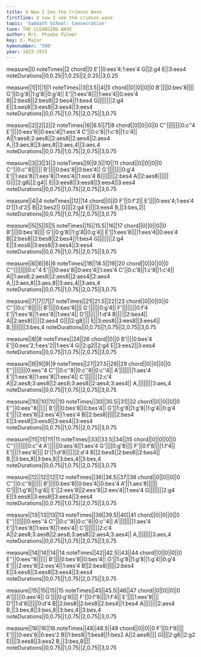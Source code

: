 ```yaml
---
title: O Now I See the Crimson Wave
firstline: O now I see the crimson wave
topic: 'Sabbath School: Consecration'
tune: THE CLEANSING WAVE
author: Mrs. Phoebe Palmer
key: E♭ Major
hymnnumber: '598'
year: 1823-1915
---
```

measure||0
noteTimes||2
chord||0
E'||0:ees'4;1:ees'4
G||2:g4
E||3:ees4
noteDurations||0,0.25||1,0.25||2,0.25||3,0.25

measure||1||1||1||1
noteTimes||3||3.5||4||5
chord||0||0||0||0
B'||||0:bes'8||||
G'||0:g'8||1:g'8||0:g'4||
E'||1:ees'8||||1:ees'4||0:ees'4
B||2:bes8||2:bes8||2:bes4||1:bes4
G||||||||2:g4
E||3:ees8||3:ees8||3:ees4||3:ees4
noteDurations||0,0.75||1,0.75||2,0.75||3,0.75

measure||2||2||2||2
noteTimes||6||6.5||7||8
chord||0||0||0||0
C''||||||||0:c''4
E'||||0:ees'8||0:ees'4||1:ees'4
C'||0:c'8||1:c'8||1:c'4||
A||1:aes8;2:aes8||2:aes8||2:aes4||2:aes4
A,||3:aes,8||3:aes,8||3:aes,4||3:aes,4
noteDurations||0,0.75||1,0.75||2,0.75||3,0.75

measure||3||3||3||3
noteTimes||9||9.5||10||11
chord||0||0||0||0
C''||0:c''8||||||
B'||||0:bes'8||0:bes'4||
G'||||||||0:g'4
E'||1:ees'8||1:ees'8||1:ees'4||1:ees'4
B||||||||2:bes4
A||2:aes8||||||
G||||2:g8||2:g4||
E||3:ees8||3:ees8||3:ees4||3:ees4
noteDurations||0,0.75||1,0.75||2,0.75||3,0.75

measure||4||4
noteTimes||12||14
chord||0||0
F'||0:f'2||
E'||||0:ees'4;1:ees'4
D'||1:d'2||
B||2:bes2||
G||||2:g4
E||||3:ees4
B,||3:bes,2||
noteDurations||0,0.75||1,0.75||2,0.75||3,0.75

measure||5||5||5||5
noteTimes||15||15.5||16||17
chord||0||0||0||0
B'||||0:bes'8||||
G'||0:g'8||1:g'8||0:g'4||
E'||1:ees'8||||1:ees'4||0:ees'4
B||2:bes8||2:bes8||2:bes4||1:bes4
G||||||||2:g4
E||3:ees8||3:ees8||3:ees4||3:ees4
noteDurations||0,0.75||1,0.75||2,0.75||3,0.75

measure||6||6||6||6
noteTimes||18||18.5||19||20
chord||0||0||0||0
C''||||||||0:c''4
E'||||0:ees'8||0:ees'4||1:ees'4
C'||0:c'8||1:c'8||1:c'4||
A||1:aes8;2:aes8||2:aes8||2:aes4||2:aes4
A,||3:aes,8||3:aes,8||3:aes,4||3:aes,4
noteDurations||0,0.75||1,0.75||2,0.75||3,0.75

measure||7||7||7||7
noteTimes||21||21.5||22||23
chord||0||0||0||0
C''||0:c''8||||||
B'||||0:bes'8||||
G'||||||0:g'4||
F'||||||||0:f'4
E'||1:ees'8||1:ees'8||1:ees'4||
D'||||||||1:d'4
B||||||2:bes4||
A||2:aes8||||||2:aes4
G||||2:g8||||
E||3:ees8||3:ees8||3:ees4||
B,||||||||3:bes,4
noteDurations||0,0.75||1,0.75||2,0.75||3,0.75

measure||8||8
noteTimes||24||26
chord||0||0
B'||||0:bes'4
E'||0:ees'2;1:ees'2||1:ees'4
G||2:g2||2:g4
E||3:ees2||3:ees4
noteDurations||0,0.75||1,0.75||2,0.75||3,0.75

measure||9||9||9||9
noteTimes||27||27.5||28||29
chord||0||0||0||0
E''||||||||0:ees''4
C''||0:c''8||0:c''8||0:c''4||
A'||||||||1:aes'4
E'||1:ees'8||1:ees'8||1:ees'4||
C'||||||||2:c'4
A||2:aes8;3:aes8||2:aes8;3:aes8||2:aes4;3:aes4||
A,||||||||3:aes,4
noteDurations||0,0.75||1,0.75||2,0.75||3,0.75

measure||10||10||10||10
noteTimes||30||30.5||31||32
chord||0||0||0||0
E''||0:ees''8||||||
B'||||0:bes'8||0:bes'4||
G'||1:g'8||1:g'8||1:g'4||0:g'4
E'||||2:ees'8||2:ees'4||1:ees'4
B||2:bes8||||||2:bes4
E||3:ees8||3:ees8||3:ees4||3:ees4
noteDurations||0,0.75||1,0.75||2,0.75||3,0.75

measure||11||11||11||11
noteTimes||33||33.5||34||35
chord||0||0||0||0
C''||||||||0:c''4
A'||||||0:aes'4||1:aes'4
G'||||0:g'8||||
F'||0:f'8||||1:f'4||
E'||||1:ees'8||||
D'||1:d'8||||||2:d'4
B||2:bes8||2:bes8||2:bes4||
B,||3:bes,8||3:bes,8||3:bes,4||3:bes,4
noteDurations||0,0.75||1,0.75||2,0.75||3,0.75

measure||12||12||12||12
noteTimes||36||36.5||37||38
chord||0||0||0||0
C''||0:c''8||||||
B'||||0:bes'8||0:bes'4||0:bes'4
A'||1:aes'8||||||
G'||||1:g'8||1:g'4||
E'||2:ees'8||2:ees'8||2:ees'4||1:ees'4
G||||||||2:g4
E||3:ees8||3:ees8||3:ees4||3:ees4
noteDurations||0,0.75||1,0.75||2,0.75||3,0.75

measure||13||13||13||13
noteTimes||39||39.5||40||41
chord||0||0||0||0
E''||||||||0:ees''4
C''||0:c''8||0:c''8||0:c''4||
A'||||||||1:aes'4
E'||1:ees'8||1:ees'8||1:ees'4||
C'||||||||2:c'4
A||2:aes8;3:aes8||2:aes8;3:aes8||2:aes4;3:aes4||
A,||||||||3:aes,4
noteDurations||0,0.75||1,0.75||2,0.75||3,0.75

measure||14||14||14||14
noteTimes||42||42.5||43||44
chord||0||0||0||0
E''||0:ees''8||||||
B'||||0:bes'8||0:bes'4||
G'||1:g'8||1:g'8||1:g'4||0:g'4
E'||||2:ees'8||2:ees'4||1:ees'4
B||2:bes8||||||2:bes4
E||3:ees8||3:ees8||3:ees4||3:ees4
noteDurations||0,0.75||1,0.75||2,0.75||3,0.75

measure||15||15||15||15
noteTimes||45||45.5||46||47
chord||0||0||0||0
A'||||||0:aes'4||
G'||||0:g'8||||
F'||0:f'8||||1:f'4||
E'||||1:ees'8||||
D'||1:d'8||||||0:d'4
B||2:bes8||2:bes8||2:bes4||1:bes4
A||||||||2:aes4
B,||3:bes,8||3:bes,8||3:bes,4||3:bes,4
noteDurations||0,0.75||1,0.75||2,0.75||3,0.75

measure||16||16||16
noteTimes||48||48.5||49
chord||0||0||0
F'||0:f'8||||
E'||||0:ees'8||0:ees'2
B||1:bes8||1:bes8||1:bes2
A||2:aes8||||
G||||2:g8||2:g2
E||||3:ees8||3:ees2
B,||3:bes,8||||
noteDurations||0,0.75||1,0.75||2,0.75||3,0.75

